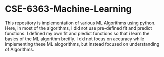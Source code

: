 # CSE-6363-Machine-Learning
This repository is implementation of various ML Algorithms using python. Here, in most of the algorithms, I did not use pre-defined fit and predict functions.
I defined my own fit and predict functions so that i learn the basics of the ML algorithm breifly.
I did not focus on accuracy while implementing these ML alogorithms, but instead focused on understanding of Algorithms.

